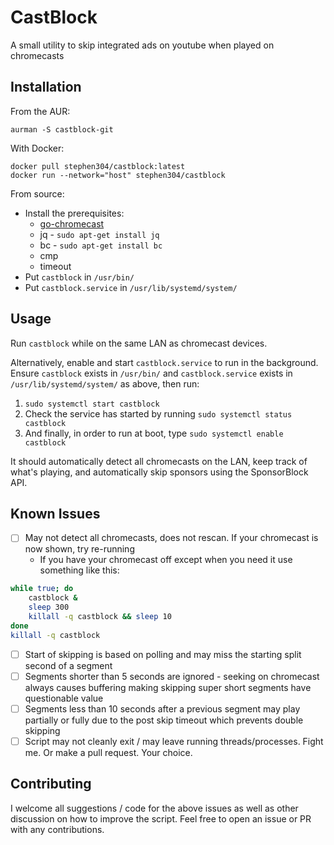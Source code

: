 # CastBlock

A small utility to skip integrated ads on youtube when played on chromecasts

## Installation

From the AUR:

```
aurman -S castblock-git
```

With Docker:

```
docker pull stephen304/castblock:latest
docker run --network="host" stephen304/castblock
```

From source:

- Install the prerequisites:
  - [go-chromecast](https://github.com/vishen/go-chromecast)
  - jq - `sudo apt-get install jq`
  - bc - `sudo apt-get install bc`
  - cmp
  - timeout
- Put `castblock` in `/usr/bin/`
- Put `castblock.service` in `/usr/lib/systemd/system/`

## Usage

Run `castblock` while on the same LAN as chromecast devices.

Alternatively, enable and start `castblock.service` to run in the background.
Ensure `castblock` exists in `/usr/bin/` and `castblock.service` exists in `/usr/lib/systemd/system/` as above, then run:

1. `sudo systemctl start castblock`
1. Check the service has started by running `sudo systemctl status castblock`
1. And finally, in order to run at boot, type `sudo systemctl enable castblock`

It should automatically detect all chromecasts on the LAN, keep track of what's playing, and automatically skip sponsors using the SponsorBlock API.

## Known Issues

- [ ] May not detect all chromecasts, does not rescan. If your chromecast is now shown, try re-running
  - If you have your chromecast off except when you need it use something like this:

```bash
while true; do
    castblock &
    sleep 300
    killall -q castblock && sleep 10
done
killall -q castblock
```

- [ ] Start of skipping is based on polling and may miss the starting split second of a segment
- [ ] Segments shorter than 5 seconds are ignored - seeking on chromecast always causes buffering making skipping super short segments have questionable value
- [ ] Segments less than 10 seconds after a previous segment may play partially or fully due to the post skip timeout which prevents double skipping
- [ ] Script may not cleanly exit / may leave running threads/processes. Fight me. Or make a pull request. Your choice.

## Contributing

I welcome all suggestions / code for the above issues as well as other discussion on how to improve the script. Feel free to open an issue or PR with any contributions.
